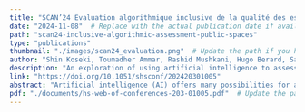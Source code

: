 ```yaml
---
title: "SCAN’24 Evaluation algorithmique inclusive de la qualité des espaces publics / Inclusive Algorithmic Assessment of the Quality of Public Spaces"
date: "2024-11-08"  # Replace with the actual publication date if available
path: "scan24-inclusive-algorithmic-assessment-public-spaces"
type: "publications"
thumbnail: "./images/scan24_evaluation.png"  # Update the path if you have a thumbnail image
author: "Shin Koseki, Toumadher Ammar, Rashid Mushkani, Hugo Berard, Sarah Tannir"
description: "An exploration of using artificial intelligence to assess the quality of public spaces in Montreal, integrating participatory urban planning to enhance inclusivity and diversity."
link: "https://doi.org/10.1051/shsconf/202420301005"
abstract: "Artificial intelligence (AI) offers many possibilities for an analysis of urban landscapes, but it cannot capture the diversity of viewpoints and differentiated, situated assessments of the quality of public space. For the moment, only classical ethnographic approaches are capable of doing this. Subjecting the quality of public space to the prism of artificial intelligence is therefore an approach that needs to be explored and developed. The project that we have developed draws on these issues. An AI was created to assess the quality of public spaces based on a set of images representative of the richness of Montreal's urban landscape. The approach is based on participatory urban planning thinking, while taking advantage of the opportunities offered by AI. This proposal focuses on highlighting the usefulness and relevance of AI approaches to designing the city. Its aim is to provide a concrete response for better qualification and better production of an inclusive urban environment."
pdf: "./documents/hs-web-of-conferences-203-01005.pdf"  # Update the path if the PDF is available
---
```

